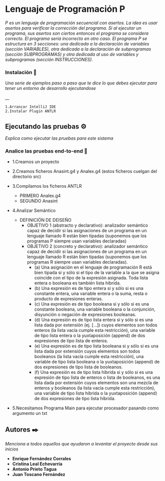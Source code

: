 # Lenguaje de Programación P

_P es un lenguaje de programación secuencial con asertos. La idea es usar asertos para verificar la corrección del programa. Si al
 ejecutar un programa, sus asertos son ciertos entonces el programa se considera correcto. El programa sería incorrecto en otro
 caso. El programa P se estructura en 3 secciones: una dedicada a la declaración de variables (sección VARIABLES), otra dedicada
 a la declaración de subprogramas (sección SUBPROGRAMAS) y otra dedicada al uso de variables y subprogramas (sección
 INSTRUCCIONES)._


### Instalación 🔧

_Una serie de ejemplos paso a paso que te dice lo que debes ejecutar para tener un entorno de desarrollo ejecutandose_

__

```
1.Arrancar IntelliJ IDE
2.Instalar Plugin ANTLR
```

## Ejecutando las pruebas ⚙️

_Explica como ejecutar las pruebas para este sistema_

### Analice las pruebas end-to-end 🔩

* 1.Creamos un proyecto
* 2.Creamos ficheros Anasint.g4 y Analex.g4 (estos ficheros cuelgan del directorio src)
* 3.Compilamos los ficheros ANTLR
    * PRIMERO Analex.g4 
    * SEGUNDO Anasint
* 4.Analizar Semántico
    * DEFINICIÓN DE DEISEÑO
        * OBJETIVO 1 (abstracto y declarativo): analizador semántico capaz de decidir si las
          asignaciones de un programa en un lenguaje llamado R están bien tipadas (suponemos que los
          programas P siempre usan variables declaradas)
        * OBJETIVO 2 (concreto y declarativo): analizador semántico capaz de decidir si las
         asignaciones de un programa en un lenguaje llamado R están bien tipadas (suponemos que los
         programas R siempre usan variables declaradas).
            * (a) Una asignación en el lenguaje de programación R está bien tipada si y sólo si el tipo de
         la variable a la que se asigna coincide con el tipo de la expresión asignada. Toda lista
         entera o booleana es también lista híbrida.
            * (b) Una expresión es de tipo entera si y sólo si es una constante entera, una variable entera
         o la suma, resta o producto de expresiones enteras.
            * (c) Una expresión es de tipo booleana si y sólo si es una constante booleana, una variable
         booleana o la conjunción, disyunción o negación de expresiones booleanas.
            * (d) Una expresión es de tipo lista entera si y sólo si es una lista dada por extensión (ej.
         […]) cuyos elementos son todos enteros (la lista vacía cumple esta restricción), una
         variable de tipo lista entera o la yuxtaposición (append) de dos expresiones de tipo
         lista de enteros.
            * (e) Una expresión es de tipo lista booleana si y sólo si es una lista dada por extensión
         cuyos elementos son todos booleanos (la lista vacía cumple esta restricción), una
         variable de tipo lista booleana o la yuxtaposición (append) de dos expresiones de tipo
         lista de booleanos.
            * (f) Una expresión es de tipo lista híbrida si y sólo si es una expresión de tipo lista de
         enteros o lista de booleanos, es una lista dada por extensión cuyos elementos son una
         mezcla de enteros y booleanos (la lista vacía cumple esta restricción), una variable de
         tipo lista híbrida o la yuxtaposición (append) de dos expresiones de tipo lista híbrida. 
    
* 5.Necesitamos Programa Main para ejecutar procesador pasando como argumento un txt

## Autores ✒️

_Menciona a todos aquellos que ayudaron a levantar el proyecto desde sus inicios_

* **Enrique Fernández Corrales** 
* **Cristina Leal Echevarría**
* **Antonio Prieto Tagua** 
* **Juan Toscano Fernández**
